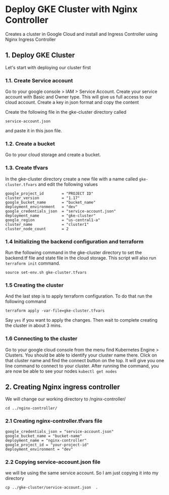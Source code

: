 # Deploy GKE Cluster with Nginx Controller
Creates a cluster in Google Cloud and install and Ingress Controller using Nginx Ingress Controller

## 1. Deploy GKE Cluster
Let's start with deploying our cluster first

### 1.1. Create Service account

Go to your google console > IAM > Service Account. Create your service account with Basic and Owner type. This will give us full access to our cloud account. Create a key in json format and copy the content

Create the following file in the gke-cluster directory called

`service-account.json`

and paste it in this json file.

### 1.2. Create a bucket

Go to your cloud storage and create a bucket.

### 1.3. Create tfvars

In the gke-cluster directory create a new file with a name called `gke-cluster.tfvars` and edit the following values

```
google_project_id        = "PROJECT ID"
cluster_version          = "1.17"
google_bucket_name       = "bucket_name"
deployment_environment   = "dev"
google_credentials_json  = "service-account.json"
deployment_name          = "gke-cluster"
google_region            = "us-central1-a"
cluster_name             = "cluster1"
cluster_node_count       = 2
```

### 1.4 Initializing the backend configuration and terraform

Run the following command in the gke-cluster directory to set the backend.tf file and state file in the cloud storage. This script will also run `terraform init` command. 

```
source set-env.sh gke-cluster.tfvars
```

### 1.5 Creating the cluster

And the last step is to apply terraform configuration. To do that run the following command

```
terraform apply -var-file=gke-cluster.tfvars
```
Say `yes` if you want to apply the changes. Then wait to complete creating the cluster in about 3 mins. 

### 1.6 Connecting to the cluster

Go to your google cloud console from the menu find Kubernetes Engine > Clusters. You should be able to identify your cluster name there. Click on that cluster name and find the connect button on the top. It will give you one line command to connect to your cluster. After running the command, you are now be able to see your nodes `kubectl get nodes`


## 2. Creating Nginx ingress controller

We will change our working directory to /nginx-controller/

`cd ../nginx-controller/`


### 2.1 Creating nginx-controller.tfvars file

```
google_credentials_json = "service-account.json"
google_bucket_name = "bucket-name"
deployment_name = "nginx-controller"
google_project_id = "your-project-id"
deployment_environment = "dev"
```
### 2.2 Copying service-account.json file 

we will be using the same service account. So I am just copying it into my directory

`cp ../gke-cluster/service-account.json  . `

